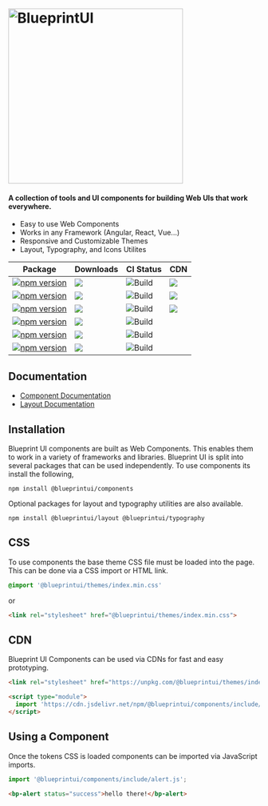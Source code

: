 <h1><img src="https://blueprintui.dev/assets/images/logo-neutral.svg" style="width: 350px" alt="BlueprintUI" /></h1>

#### A collection of tools and UI components for building Web UIs that work everywhere.

- Easy to use Web Components
- Works in any Framework (Angular, React, Vue...)
- Responsive and Customizable Themes
- Layout, Typography, and Icons Utilites


| Package       | Downloads     | CI Status     | CDN            |
| ------------- | ------------- | --------------| -------------- |
| [![npm version](https://img.shields.io/npm/v/@blueprintui/components?color=%2334D058&label=%40blueprintui%2Fcomponents)](https://www.npmjs.com/package/@blueprintui/components) | [![](https://img.shields.io/npm/dm/@blueprintui/components?color=%2334D058)](https://www.jsdelivr.com/package/npm/@blueprintui/components) | ![Build](https://github.com/blueprintui/blueprintui/actions/workflows/build.yml/badge.svg) | [![](https://img.shields.io/jsdelivr/npm/hm/@blueprintui/components?color=%2334D058)](https://www.jsdelivr.com/package/npm/@blueprintui/components) |
| [![npm version](https://img.shields.io/npm/v/@blueprintui/icons?color=%2334D058&label=%40blueprintui%2Ficons)](https://www.npmjs.com/package/@blueprintui/icons) | [![](https://img.shields.io/npm/dm/@blueprintui/icons?color=%2334D058)](https://www.jsdelivr.com/package/npm/@blueprintui/icons) | ![Build](https://github.com/blueprintui/blueprintui/actions/workflows/build.yml/badge.svg) | [![](https://img.shields.io/jsdelivr/npm/hm/@blueprintui/icons?color=%2334D058)](https://www.jsdelivr.com/package/npm/@blueprintui/icons) |
| [![npm version](https://img.shields.io/npm/v/@blueprintui/typewriter?color=%2334D058&label=%40blueprintui%2Ftypewriter)](https://www.npmjs.com/package/@blueprintui/typewriter) | [![](https://img.shields.io/npm/dm/@blueprintui/typewriter?color=%2334D058)](https://www.jsdelivr.com/package/npm/@blueprintui/typewriter) | ![Build](https://github.com/blueprintui/blueprintui/actions/workflows/build.yml/badge.svg) | [![](https://img.shields.io/jsdelivr/npm/hm/@blueprintui/typewriter?color=%2334D058)](https://www.jsdelivr.com/package/npm/@blueprintui/typewriter) |
| [![npm version](https://img.shields.io/npm/v/@blueprintui/layout?color=%2334D058&label=%40blueprintui%2Flayout)](https://www.npmjs.com/package/@blueprintui/layout) | [![](https://img.shields.io/npm/dm/@blueprintui/layout?color=%2334D058)](https://www.jsdelivr.com/package/npm/@blueprintui/layout) | ![Build](https://github.com/blueprintui/blueprintui/actions/workflows/build.yml/badge.svg) |  |
| [![npm version](https://img.shields.io/npm/v/@blueprintui/themes?color=%2334D058&label=%40blueprintui%2Fthemes)](https://www.npmjs.com/package/@blueprintui/themes) | [![](https://img.shields.io/npm/dm/@blueprintui/themes?color=%2334D058)](https://www.jsdelivr.com/package/npm/@blueprintui/themes) | ![Build](https://github.com/blueprintui/blueprintui/actions/workflows/build.yml/badge.svg) |  |
| [![npm version](https://img.shields.io/npm/v/@blueprintui/typography?color=%2334D058&label=%40blueprintui%2Ftypography)](https://www.npmjs.com/package/@blueprintui/typography) | [![](https://img.shields.io/npm/dm/@blueprintui/typography?color=%2334D058)](https://www.jsdelivr.com/package/npm/@blueprintui/typography) | ![Build](https://github.com/blueprintui/blueprintui/actions/workflows/build.yml/badge.svg) |  |

## Documentation

- [Component Documentation](https://blueprintui.dev)
- [Layout Documentation](https://layout.blueprintui.dev)

## Installation

Blueprint UI components are built as Web Components. This enables them to work in a variety of frameworks and libraries. Blueprint UI is split into several packages that can be used independently. To use components its install the following,

```shell
npm install @blueprintui/components
```

Optional packages for layout and typography utilities are also available.

```shell
npm install @blueprintui/layout @blueprintui/typography
```

## CSS

To use components the base theme CSS file must be loaded into the page. This can be done via a CSS import or HTML link.

```css
@import '@blueprintui/themes/index.min.css'
```

or

```html
<link rel="stylesheet" href="@blueprintui/themes/index.min.css"> 
```

## CDN

Blueprint UI Components can be used via CDNs for fast and easy prototyping.

```html
<link rel="stylesheet" href="https://unpkg.com/@blueprintui/themes/index.min.css">

<script type="module">
  import 'https://cdn.jsdelivr.net/npm/@blueprintui/components/include/alert.js/+esm';
</script>
```

## Using a Component

Once the tokens CSS is loaded components can be imported via JavaScript imports.

```javascript
import '@blueprintui/components/include/alert.js';
```

```html
<bp-alert status="success">hello there!</bp-alert>
```
